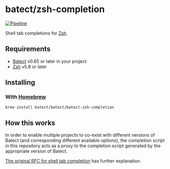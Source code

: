 # batect/zsh-completion

[![Pipeline](https://github.com/batect/zsh-completion/workflows/Pipeline/badge.svg?branch=master)](https://github.com/batect/zsh-completion/actions?query=workflow%3APipeline+branch%3Amaster)

Shell tab completions for [Zsh](https://www.zsh.org/).

## Requirements

* [Batect](https://batect.dev) v0.65 or later in your project
* [Zsh](https://www.zsh.org/) v5.8 or later

## Installing

### With [Homebrew](http://brew.sh/)

```
brew install batect/batect/batect-zsh-completion
```

## How this works

In order to enable multiple projects to co-exist with different versions of Batect (and corresponding different available options), the completion script
in this repository acts as a proxy to the completion script generated by the appropriate version of Batect.

[The original RFC for shell tab completion](https://github.com/batect/batect/blob/master/rfcs/2020-03-shell-tab-completion/proposal.md) has further explanation.
